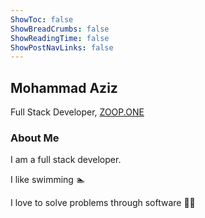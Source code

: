 ```yaml
---
ShowToc: false
ShowBreadCrumbs: false
ShowReadingTime: false
ShowPostNavLinks: false
---
```


## Mohammad Aziz

Full Stack Developer, [ZOOP.ONE](https://zoop.one)

### About Me

I am a full stack developer.

I like swimming 🏊

I love to solve problems through software 👨‍💻
